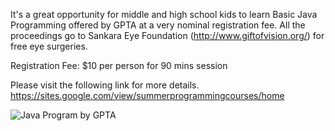 It's a great opportunity for middle and high school kids to learn Basic Java Programming offered by GPTA at a very nominal registration fee. All the proceedings go to Sankara Eye Foundation (http://www.giftofvision.org/) for free eye surgeries.

Registration Fee: $10 per person for 90 mins session

Please visit the following link for more details. 
https://sites.google.com/view/summerprogrammingcourses/home

![Java Program by GPTA](https://github.com/sairamaj/programmingclass/blob/master/JavaProgByGPTA.jpg)